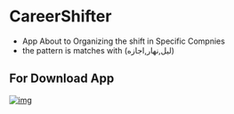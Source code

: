 # CareerShifter
- App About to  Organizing the shift in Specific Compnies
- the pattern is matches with (ليل,نهار,اجازه)
## For Download App
[![img](images/img1.png)]([https://www.linkedin.com/in/youssef-maged/](https://play.google.com/store/apps/details?id=com.devYoussef.timeline&pcampaignid=web_share)https://play.google.com/store/apps/details?id=com.devYoussef.timeline&pcampaignid=web_share)



